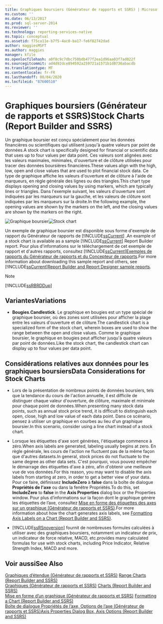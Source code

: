 ```yaml
---
title: Graphiques boursiers (Générateur de rapports et SSRS) | Microsoft Docs
ms.custom: ''
ms.date: 06/13/2017
ms.prod: sql-server-2014
ms.reviewer: ''
ms.technology: reporting-services-native
ms.topic: conceptual
ms.assetid: f75ca11e-b7f5-4ac0-ba17-fe6f82742dad
author: maggiesMSFT
ms.author: maggies
manager: kfile
ms.openlocfilehash: a0f8c9c7dbc750bdb477f2ea1d96aa03f7ad022f
ms.sourcegitcommit: ad4d92dce894592a259721a1571b1d8736abacdb
ms.translationtype: MT
ms.contentlocale: fr-FR
ms.lasthandoff: 08/04/2020
ms.locfileid: "87600510"
---
```

# <a name="stock-charts-report-builder-and-ssrs"></a><span data-ttu-id="1a3c2-102">Graphiques boursiers (Générateur de rapports et SSRS)</span><span class="sxs-lookup"><span data-stu-id="1a3c2-102">Stock Charts (Report Builder and SSRS)</span></span>
  <span data-ttu-id="1a3c2-103">Un graphique boursier est conçu spécialement pour les données financières ou scientifiques qui utilisent jusqu'à quatre valeurs par point de données.</span><span class="sxs-lookup"><span data-stu-id="1a3c2-103">A stock chart is specifically designed for financial or scientific data that uses up to four values per data point.</span></span> <span data-ttu-id="1a3c2-104">Ces valeurs sont alignées avec les valeurs maximales, minimales, d'ouverture et de clôture utilisées pour tracer des données boursières financières.</span><span class="sxs-lookup"><span data-stu-id="1a3c2-104">These values align with the high, low, open and close values that are used to plot financial stock data.</span></span> <span data-ttu-id="1a3c2-105">Ce type de graphique affiche les valeurs d'ouverture et de clôture à l'aide de marqueurs, en règle générale des lignes ou des triangles.</span><span class="sxs-lookup"><span data-stu-id="1a3c2-105">This chart type displays opening and closing values by using markers, which are typically lines or triangles.</span></span> <span data-ttu-id="1a3c2-106">Dans l'exemple suivant, les valeurs d'ouverture sont indiquées par les marqueurs sur la gauche, et les valeurs de clôture sont indiquées par les marqueurs sur la droite.</span><span class="sxs-lookup"><span data-stu-id="1a3c2-106">In the following example, the opening values are shown by the markers on the left, and the closing values are shown by the markers on the right.</span></span>  
  
 <span data-ttu-id="1a3c2-107">![Graphique boursier](../media/rs-stockchart.gif "Graphique boursier")</span><span class="sxs-lookup"><span data-stu-id="1a3c2-107">![Stock chart](../media/rs-stockchart.gif "Stock chart")</span></span>  
  
 <span data-ttu-id="1a3c2-108">Un exemple de graphique boursier est disponible sous forme d'exemple de rapport du Générateur de rapports de [!INCLUDE[ssCurrent](../../../includes/sscurrent-md.md)] .</span><span class="sxs-lookup"><span data-stu-id="1a3c2-108">An example of a stock chart is available as a sample [!INCLUDE[ssCurrent](../../../includes/sscurrent-md.md)] Report Builder report.</span></span> <span data-ttu-id="1a3c2-109">Pour plus d'informations sur le téléchargement de cet exemple de rapport et d'autres rapports, consultez [!INCLUDE[ssCurrent](../../../includes/sscurrent-md.md)][Exemples de rapports du Générateur de rapports et du Concepteur de rapports](https://go.microsoft.com/fwlink/?LinkId=198283).</span><span class="sxs-lookup"><span data-stu-id="1a3c2-109">For more information about downloading this sample report and others, see [!INCLUDE[ssCurrent](../../../includes/sscurrent-md.md)][Report Builder and Report Designer sample reports](https://go.microsoft.com/fwlink/?LinkId=198283).</span></span>  
  
> [!NOTE]  
>  [!INCLUDE[ssRBRDDup](../../includes/ssrbrddup-md.md)]  
  
## <a name="variations"></a><span data-ttu-id="1a3c2-110">Variantes</span><span class="sxs-lookup"><span data-stu-id="1a3c2-110">Variations</span></span>  
  
-   <span data-ttu-id="1a3c2-111">**Bougies**.</span><span class="sxs-lookup"><span data-stu-id="1a3c2-111">**Candlestick**.</span></span> <span data-ttu-id="1a3c2-112">Le graphique en bougies est un type spécial de graphique boursier, où des zones sont utilisées pour afficher la plage entre les valeurs d'ouverture et de clôture.</span><span class="sxs-lookup"><span data-stu-id="1a3c2-112">The candlestick chart is a specialized form of the stock chart, wherein boxes are used to show the range between the open and close values.</span></span> <span data-ttu-id="1a3c2-113">Comme le graphique boursier, le graphique en bougies peut afficher jusqu'à quatre valeurs par point de données.</span><span class="sxs-lookup"><span data-stu-id="1a3c2-113">Like the stock chart, the candlestick chart can display up to four values per data point.</span></span>  
  
## <a name="data-considerations-for-stock-charts"></a><span data-ttu-id="1a3c2-114">Considérations relatives aux données pour les graphiques boursiers</span><span class="sxs-lookup"><span data-stu-id="1a3c2-114">Data Considerations for Stock Charts</span></span>  
  
-   <span data-ttu-id="1a3c2-115">Lors de la présentation de nombreux points de données boursiers, tels que la tendance du cours de l'action annuelle, il est difficile de distinguer chaque valeur d'ouverture, de clôture, maximale et minimale pour chaque point de données.</span><span class="sxs-lookup"><span data-stu-id="1a3c2-115">When presenting many stock data points, such as annual stock price trend, it is difficult to distinguish each open, close, high and low value of each data point.</span></span> <span data-ttu-id="1a3c2-116">Dans ce scénario, pensez à utiliser un graphique en courbes au lieu d'un graphique boursier.</span><span class="sxs-lookup"><span data-stu-id="1a3c2-116">In this scenario, consider using a line chart instead of a stock chart.</span></span>  
  
-   <span data-ttu-id="1a3c2-117">Lorsque les étiquettes d'axe sont générées, l'étiquetage commence à zéro.</span><span class="sxs-lookup"><span data-stu-id="1a3c2-117">When axis labels are generated, labeling usually begins at zero.</span></span>  <span data-ttu-id="1a3c2-118">En règle générale, les cours de l'action ne fluctuent pas de la même façon que d'autres datasets.</span><span class="sxs-lookup"><span data-stu-id="1a3c2-118">In general, stock prices do not fluctuate to the same degree as other data sets.</span></span> <span data-ttu-id="1a3c2-119">C'est pourquoi, vous pouvez empêcher le démarrage des étiquettes d'axe à zéro, afin d'obtenir une meilleure vue de vos données.</span><span class="sxs-lookup"><span data-stu-id="1a3c2-119">For this reason, you may want to disable the axis labels from starting at zero, in order to get a better view of your data.</span></span> <span data-ttu-id="1a3c2-120">Pour ce faire, définissez **IncludeZero** à **false** dans la boîte de dialogue **Propriétés de l'axe** ou dans la fenêtre Propriétés.</span><span class="sxs-lookup"><span data-stu-id="1a3c2-120">To do this, set **IncludeZero** to **false** in the **Axis Properties** dialog box or the Properties window.</span></span> <span data-ttu-id="1a3c2-121">Pour plus d’informations sur la façon dont le graphique génère les étiquettes de l’axe, consultez [Mise en forme des étiquettes des axes sur un graphique &#40;Générateur de rapports et SSRS&#41;](formatting-axis-labels-on-a-chart-report-builder-and-ssrs.md).</span><span class="sxs-lookup"><span data-stu-id="1a3c2-121">For more information about how the chart generates axis labels, see [Formatting Axis Labels on a Chart &#40;Report Builder and SSRS&#41;](formatting-axis-labels-on-a-chart-report-builder-and-ssrs.md).</span></span>  
  
-   [!INCLUDE[ssRSnoversion](../../includes/ssrsnoversion-md.md)] <span data-ttu-id="1a3c2-122">fournit de nombreuses formules calculées à utiliser avec des graphiques boursiers, notamment un indicateur de prix, un indicateur de force relative, MACD, etc.</span><span class="sxs-lookup"><span data-stu-id="1a3c2-122">provides many calculated formulas for use with stock charts, including Price Indicator, Relative Strength Index, MACD and more.</span></span>  
  
## <a name="see-also"></a><span data-ttu-id="1a3c2-123">Voir aussi</span><span class="sxs-lookup"><span data-stu-id="1a3c2-123">See Also</span></span>  
 <span data-ttu-id="1a3c2-124">[Graphiques d’étendue &#40;Générateur de rapports et SSRS&#41;](charts-report-builder-and-ssrs.md) </span><span class="sxs-lookup"><span data-stu-id="1a3c2-124">[Range Charts &#40;Report Builder and SSRS&#41;](charts-report-builder-and-ssrs.md) </span></span>  
 <span data-ttu-id="1a3c2-125">[Graphiques &#40;Générateur de rapports et SSRS&#41;](charts-report-builder-and-ssrs.md) </span><span class="sxs-lookup"><span data-stu-id="1a3c2-125">[Charts &#40;Report Builder and SSRS&#41;](charts-report-builder-and-ssrs.md) </span></span>  
 <span data-ttu-id="1a3c2-126">[Mise en forme d’un graphique &#40;Générateur de rapports et SSRS&#41;](formatting-a-chart-report-builder-and-ssrs.md) </span><span class="sxs-lookup"><span data-stu-id="1a3c2-126">[Formatting a Chart &#40;Report Builder and SSRS&#41;](formatting-a-chart-report-builder-and-ssrs.md) </span></span>  
 [<span data-ttu-id="1a3c2-127">Boîte de dialogue Propriétés de l’axe, Options de l’axe &#40;Générateur de rapports et SSRS&#41;</span><span class="sxs-lookup"><span data-stu-id="1a3c2-127">Axis Properties Dialog Box, Axis Options &#40;Report Builder and SSRS&#41;</span></span>](../axis-properties-dialog-box-axis-options-report-builder-and-ssrs.md)  
  
  

